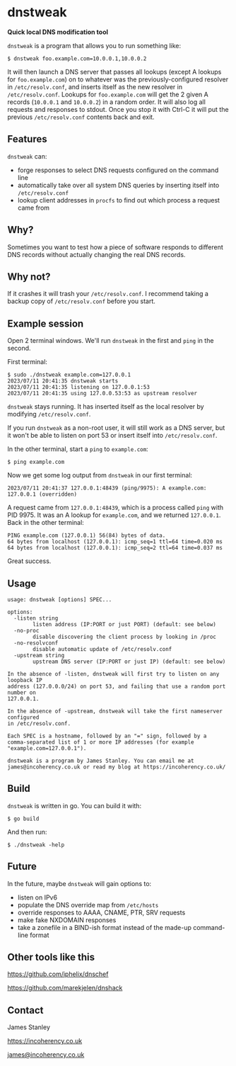 # dnstweak

**Quick local DNS modification tool**

`dnstweak` is a program that allows you to run something like:

    $ dnstweak foo.example.com=10.0.0.1,10.0.0.2

It will then launch a DNS server that passes all lookups (except A lookups for
`foo.example.com`) on to whatever was the previously-configured resolver in
`/etc/resolv.conf`, and inserts itself as the new resolver in
`/etc/resolv.conf`. Lookups for `foo.example.com` will get the 2 given A records
(`10.0.0.1` and `10.0.0.2`) in a random order. It will also log all requests and
responses to stdout. Once you stop it with Ctrl-C it will put the previous
`/etc/resolv.conf` contents back and exit.

## Features

`dnstweak` can:

 - forge responses to select DNS requests configured on the command line
 - automatically take over all system DNS queries by inserting itself into `/etc/resolv.conf`
 - lookup client addresses in `procfs` to find out which process a request came from

## Why?

Sometimes you want to test how a piece of software responds to different DNS
records without actually changing the real DNS records.

## Why not?

If it crashes it will trash your `/etc/resolv.conf`. I recommend taking a backup
copy of `/etc/resolv.conf` before you start.

## Example session

Open 2 terminal windows. We'll run `dnstweak` in the first and `ping` in
the second.

First terminal:

    $ sudo ./dnstweak example.com=127.0.0.1
    2023/07/11 20:41:35 dnstweak starts
    2023/07/11 20:41:35 listening on 127.0.0.1:53
    2023/07/11 20:41:35 using 127.0.0.53:53 as upstream resolver

`dnstweak` stays running. It has inserted itself as the local resolver by
modifying `/etc/resolv.conf`.

If you run `dnstweak` as a non-root user, it will still work as a DNS server,
but it won't be able to listen on port 53 or insert itself into `/etc/resolv.conf`.

In the other terminal, start a `ping` to `example.com`:

    $ ping example.com

Now we get some log output from `dnstweak` in our first terminal:

    2023/07/11 20:41:37 127.0.0.1:48439 (ping/9975): A example.com: 127.0.0.1 (overridden)

A request came from `127.0.0.1:48439`, which is a process called `ping` with
PID 9975.
It was an A lookup for `example.com`, and we returned `127.0.0.1`. Back in the other terminal:

    PING example.com (127.0.0.1) 56(84) bytes of data.
    64 bytes from localhost (127.0.0.1): icmp_seq=1 ttl=64 time=0.020 ms
    64 bytes from localhost (127.0.0.1): icmp_seq=2 ttl=64 time=0.037 ms

Great success.

## Usage

    usage: dnstweak [options] SPEC...

    options:
      -listen string
            listen address (IP:PORT or just PORT) (default: see below)
      -no-proc
            disable discovering the client process by looking in /proc
      -no-resolvconf
            disable automatic update of /etc/resolv.conf
      -upstream string
            upstream DNS server (IP:PORT or just IP) (default: see below)

    In the absence of -listen, dnstweak will first try to listen on any loopback IP
    address (127.0.0.0/24) on port 53, and failing that use a random port number on
    127.0.0.1.

    In the absence of -upstream, dnstweak will take the first nameserver configured
    in /etc/resolv.conf.

    Each SPEC is a hostname, followed by an "=" sign, followed by a
    comma-separated list of 1 or more IP addresses (for example
    "example.com=127.0.0.1").

    dnstweak is a program by James Stanley. You can email me at
    james@incoherency.co.uk or read my blog at https://incoherency.co.uk/

## Build

`dnstweak` is written in go. You can build it with:

    $ go build

And then run:

    $ ./dnstweak -help

## Future

In the future, maybe `dnstweak` will gain options to:

 - listen on IPv6
 - populate the DNS override map from `/etc/hosts`
 - override responses to AAAA, CNAME, PTR, SRV requests
 - make fake NXDOMAIN responses
 - take a zonefile in a BIND-ish format instead of the made-up command-line format

## Other tools like this

https://github.com/iphelix/dnschef

https://github.com/marekjelen/dnshack

## Contact

James Stanley

https://incoherency.co.uk

james@incoherency.co.uk
